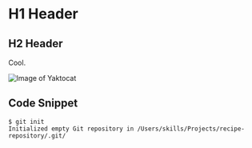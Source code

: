 # H1 Header
## H2 Header

Cool.

![Image of Yaktocat](https://octodex.github.com/images/yaktocat.png)

## Code Snippet
```
$ git init
Initialized empty Git repository in /Users/skills/Projects/recipe-repository/.git/
```
